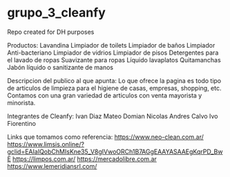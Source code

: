 # grupo_3_cleanfy
Repo created for DH purposes

Productos: 
    Lavandina
    Limpiador de toilets
    Limpiador de baños
    Limpiador Anti-bacteriano
    Limpiador de vidrios
    Limpiador de pisos
    Detergentes para el lavado de ropas
    Suavizante para ropas
    Líquido lavaplatos
    Quitamanchas
    Jabón líquido o sanitizante de manos

Descripcion del publico al que apunta:
    Lo que ofrece la pagina es todo tipo de articulos de limpieza para el higiene de casas, empresas, shopping, etc. Contamos con una gran variedad de articulos con venta mayorista y minorista.

Integrantes de Cleanfy:
    Ivan Diaz
    Mateo Domian
    Nicolas Andres Calvo
    Ivo Fiorentino

Links que tomamos como referencia:
https://www.neo-clean.com.ar/
https://www.limsis.online/?gclid=EAIaIQobChMIsKne35_V8gIVwoORCh1B7AGgEAAYASAAEgKqrPD_BwE
https://limpos.com.ar/
https://mercadolibre.com.ar
https://www.lemeridiansrl.com/

